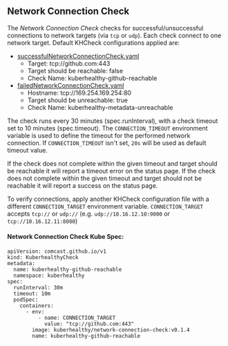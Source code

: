 ## Network Connection Check

The *Network Connection Check* checks for successful/unsuccessful connections to network targets (via `tcp` or `udp`).
Each check connect to one network target. Default KHCheck configurations applied are:
- [successfulNetworkConnectionCheck.yaml](successfulNetworkConnectionCheck.yaml)
    - Target: tcp://github.com:443
    - Target should be reachable: false
    - Check Name: kuberhealthy-github-reachable
- [failedNetworkConnectionCheck.yaml](failedNetworkConnectionCheck.yaml)
    - Hostname: tcp://169.254.169.254:80
    - Target should be unreachable: true
    - Check Name: kuberhealthy-metadata-unreachable

The check runs every 30 minutes (spec.runInterval), with a check timeout set to 10 minutes (spec.timeout).
The `CONNECTION_TIMEOUT` environment variable is used to define the timeout for the performed network connection. If `CONNECTION_TIMEOUT` isn't set, `20s` will be used as default timeout value.

If the check
does not complete within the given timeout and target should be reachable it will report a timeout error on the status page.
If the check does not complete within the given timeout and target should not be reachable it will report a success on the status page.

To verify connections, apply another KHCheck configuration file with a different `CONNECTION_TARGET` environment variable.
`CONNECTION_TARGET` accepts `tcp://` or `udp://` (e.g. `udp://10.16.12.10:9000` or `tcp://10.16.12.11:8080`)

#### Network Connection Check Kube Spec:
```
apiVersion: comcast.github.io/v1
kind: KuberhealthyCheck
metadata:
  name: kuberhealthy-github-reachable
  namespace: kuberhealthy
spec:
  runInterval: 30m
  timeout: 10m
  podSpec:
    containers:
      - env:
          - name: CONNECTION_TARGET
            value: "tcp://github.com:443"
        image: kuberhealthy/network-connection-check:v0.1.4
        name: kuberhealthy-github-reachable
```

